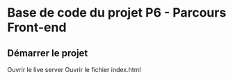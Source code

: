 # Base de code du projet P6 - Parcours Front-end

## Démarrer le projet

Ouvrir le live server 
Ouvrir le fichier index.html

